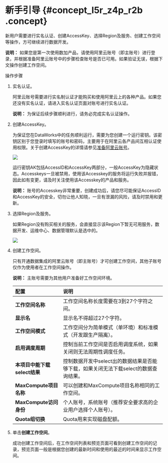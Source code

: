 # 新手引导 {#concept_l5r_z4p_r2b .concept}

新用户需要进行实名认证、创建AccessKey、选择Region及服务、创建工作空间等操作，方可继续进行数据开发。

**说明：** 如果您是第一次使用数加产品，请使用阿里云账号（即主账号）进行登录，并根据准备阿里云账号中的步骤检查账号是否已可用。如果验证无误，根据下文操作创建工作空间。

操作步骤

1.  实名认证。

    阿里云账号需要进行实名制认证才能购买和使用阿里云上的各种产品。如果您还没有实名认证，请进入实名认证页面对账号进行实名认证。

    **说明：** 为保证后续步骤顺利进行，请务必完成实名认证操作。

2.  创建AccessKey。

    为保证您在DataWorks中的任务顺利运行，需要为您创建一个运行密钥。该密钥区别于您登录时填写的账号和密码，主要用于在阿里云各产品间互相认证使用权限。关于创建AccessKey的详情请参见[准备阿里云账号](intl.zh-CN/准备工作/管理员使用云账号/准备阿里云账号.md#)。

    ![](http://static-aliyun-doc.oss-cn-hangzhou.aliyuncs.com/assets/img/16173/15441746888929_zh-CN.jpg)

    运行密钥AK包括AccessID和AccessKey两部分，一般AccessKey为隐藏状态。Accesskeys一旦被禁用，使用该Accesskey的服务将运行失败并报错，因此如有变更，请及时关注使用该Accesskey的产品和服务。

    **说明：** 账号的Accesskey非常重要，创建成功后，请您尽可能保证AccessID和AccessKey的安全，切勿让他人知晓，一旦有泄漏的风险，请及时禁用和更新。

3.  选择Region及服务。

    如果Region没有购买相关的服务，会直接显示该Region下暂无可用服务，数据开发、运维中心、数据管理默认是选中的。

    ![](http://static-aliyun-doc.oss-cn-hangzhou.aliyuncs.com/assets/img/16173/15441746898931_zh-CN.jpg)

4.  创建工作空间。

    只有开通数据集成的阿里云账号（即主账号）才可创建工作空间，其他子账号仅作为使用者在工作空间操作。

    **说明：** 主账号需要为其他用户准备好工作空间环境。

    |配置|说明|
    |:-|:-|
    |**工作空间名称**|工作空间名称长度需要在3到27个字符之间。|
    |**显示名**|显示名不得超过27个字符。|
    |**工作空间模式**|工作空间分为简单模式（单环境）和标准模式（开发跟生产隔离）。|
    |**启用调度周期**|控制当前工作空间是否启用调度系统，如果关闭则无法周期性调度任务。|
    |**本项目中能下载select结果**|控制数据开发中select出的数据结果是否能够下载，如果关闭无法下载select的数据查询结果。|
    |**MaxCompute项目名称**|可以创建和MaxCompute项目名称相同的工作空间。|
    |**MaxCompute访问身份**|个人账号，系统账号（推荐安全要求高的企业用户选择个人账号）。|
    |**Quota组切换**|Quota用来实现磁盘配额。|

5.  单击**创建工作空间**。

    成功创建工作空间后，在工作空间列表和预览页面可看到创建工作空间的记录，预览页面一般是根据您创建的最新时间和使用的最近的时间来显示工作空间。


